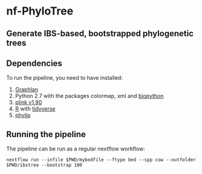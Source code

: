 
# nf-PhyloTree
## Generate IBS-based, bootstrapped phylogenetic trees 

## Dependencies
To run the pipeline, you need to have installed:

 1. [Graphlan](https://bitbucket.org/nsegata/graphlan/wiki/Home)
 2. Python 2.7 with the packages colormap, xml and [biopython](https://biopython.org/)
 3. [plink v1.90](https://www.cog-genomics.org/plink)
 4. [R](https://www.r-project.org/) with [tidyverse](https://www.tidyverse.org/) 
 5. [phylip](http://evolution.genetics.washington.edu/phylip.html)


## Running the pipeline
The pipeline can be run as a regular nextflow workflow:
```
nextflow run --infile $PWD/mybedfile --ftype bed --spp cow --outfolder $PWD/ibstree --bootstrap 100
```